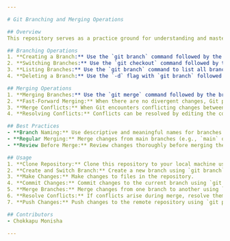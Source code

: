 ```yaml
---

# Git Branching and Merging Operations

## Overview
This repository serves as a practice ground for understanding and mastering branching and merging operations in Git. Branching allows for parallel development streams, while merging integrates changes from one branch into another. This README provides an overview of the various operations involved in Git branching and merging.

## Branching Operations
1. **Creating a Branch:** Use the `git branch` command followed by the branch name to create a new branch. Example: `git branch new-feature`.
2. **Switching Branches:** Use the `git checkout` command followed by the branch name to switch to an existing branch. Example: `git checkout main`.
3. **Listing Branches:** Use the `git branch` command to list all branches in the repository. Example: `git branch`.
4. **Deleting a Branch:** Use the `-d` flag with `git branch` followed by the branch name to delete a branch. Example: `git branch -d new-feature`.

## Merging Operations
1. **Merging Branches:** Use the `git merge` command followed by the branch name to merge changes from one branch into another. Example: `git merge new-feature`.
2. **Fast-Forward Merging:** When there are no divergent changes, Git performs a fast-forward merge, bringing the changes from the source branch into the target branch directly.
3. **Merge Conflicts:** When Git encounters conflicting changes between branches, it halts the merge process and prompts the user to resolve conflicts manually.
4. **Resolving Conflicts:** Conflicts can be resolved by editing the conflicting files, marking the conflicts as resolved, and then committing the changes.

## Best Practices
- **Branch Naming:** Use descriptive and meaningful names for branches to indicate their purpose or feature.
- **Regular Merging:** Merge changes from main branches (e.g., `main` or `develop`) into feature branches regularly to keep them up to date.
- **Review Before Merge:** Review changes thoroughly before merging them into main branches to maintain code quality.

## Usage
1. **Clone Repository:** Clone this repository to your local machine using `git clone <repository-url>`.
2. **Create and Switch Branch:** Create a new branch using `git branch` and switch to it using `git checkout`.
3. **Make Changes:** Make changes to files in the repository.
4. **Commit Changes:** Commit changes to the current branch using `git commit`.
5. **Merge Branches:** Merge changes from one branch to another using `git merge`.
6. **Resolve Conflicts:** If conflicts arise during merge, resolve them manually and commit the changes.
7. **Push Changes:** Push changes to the remote repository using `git push`.

## Contributors
- Chokkapu Monisha

---
```


